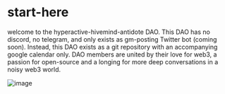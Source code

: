 # start-here
welcome to the hyperactive-hivemind-antidote DAO.
This DAO has no discord, no telegram, and only exists as gm-posting Twitter bot (coming soon).
Instead, this DAO exists as a git repository with an accompanying google calendar only. 
DAO members are united by their love for web3, a passion for open-source and a longing for more deep conversations in a noisy web3 world.

![image](https://user-images.githubusercontent.com/18559148/155393896-e428ff48-1008-451b-95ab-3a786a3f6359.png)

